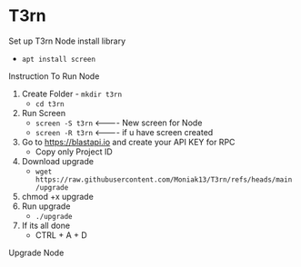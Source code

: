 # T3rn
Set up T3rn Node
install library
   - `apt install screen`

Instruction To Run Node 

1. Create Folder - `mkdir t3rn`
   - `cd t3rn` 
2. Run Screen
   - `screen -S t3rn`    <---- New screen for Node
   - `screen -R t3rn`    <---- if u have screen created
3. Go to https://blastapi.io and create your API KEY for RPC 
   - Copy only Project ID
4. Download upgrade 
   - `wget https://raw.githubusercontent.com/Moniak13/T3rn/refs/heads/main/upgrade`
5. chmod +x upgrade
6. Run upgrade
   - `./upgrade`
7. If its all done 
   - CTRL + A + D

Upgrade Node

